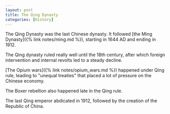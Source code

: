 ```yaml
---
layout: post
title: The Qing Dynasty
categories: [History]
---
```


The Qing Dynasty was the last Chinese dynasty. It followed [the Ming Dynasty]({% link notes/ming.md %}), starting in
1644 AD and ending in 1912.

The Qing dynasty ruled really well until the 18th century, after which foreign intervention and internal revolts
led to a steady decline.

[The Opium wars]({% link notes/opium_wars.md %}) happened under Qing rule, leading to "unequal treaties" that
placed a lot of pressure on the Chinese economy.

The Boxer rebellion also happened late in the Qing rule.

The last Qing emperor abdicated in 1912, followed by the creation of the Republic of China.
